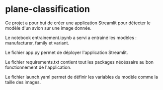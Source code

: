 # plane-classification

Ce projet a pour but de créer une application Streamlit pour détecter le modèle d'un avion sur une image donnée.

Le notebook entrainement.ipynb a servi a entrainé les modèles : manufacturer, family et variant.

Le fichier app.py permet de déployer l'application Streamlit.

Le fichier requirements.txt contient tout les packages nécéssaire au bon fonctionnement de l'application.

Le fichier launch.yaml permet de définir les variables du modèle comme la taille des images.
